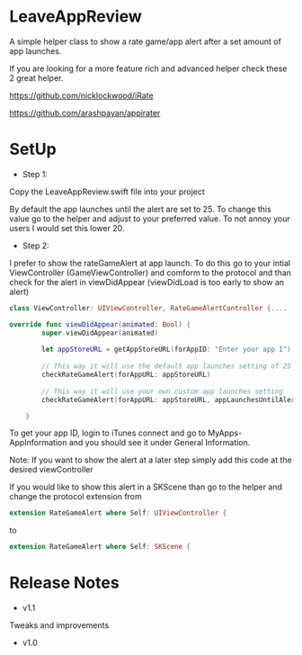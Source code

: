 # LeaveAppReview

A simple helper class to show a rate game/app alert after a set amount of app launches.

If you are looking for a more feature rich and advanced helper check these 2 great helper.

https://github.com/nicklockwood/iRate

https://github.com/arashpayan/appirater

# SetUp

- Step 1:

Copy the LeaveAppReview.swift file into your project

By default the app launches until the alert are set to 25. To change this value go to the helper and adjust to your preferred value.
To not annoy your users I would set this lower 20.

- Step 2:

I prefer to show the rateGameAlert at app launch. To do this go to your intial ViewController (GameViewController) and comform to the protocol and than check for the alert in viewDidAppear (viewDidLoad is too early to show an alert)

```swift
class ViewController: UIViewController, RateGameAlertController {....

override func viewDidAppear(animated: Bool) {
        super.viewDidAppear(animated)
        
        let appStoreURL = getAppStoreURL(forAppID: "Enter your app I")
        
        // This way it will use the default app launches setting of 25
        checkRateGameAlert(forAppURL: appStoreURL)
        
        // This way it will use your own custom app launches setting
        checkRateGameAlert(forAppURL: appStoreURL, appLaunchesUntilAlert: 5) 

    }
```

To get your app ID, login to iTunes connect and go to MyApps-AppInformation and you should see it under General Information.

Note: 
If you want to show the alert at a later step simply add this code at the desired viewController

If you would like to show this alert in a SKScene than go to the helper and change the protocol extension from
```swift
extension RateGameAlert where Self: UIViewController {
```

to 
```swift
extension RateGameAlert where Self: SKScene {
```

# Release Notes

- v1.1

Tweaks and improvements

- v1.0
